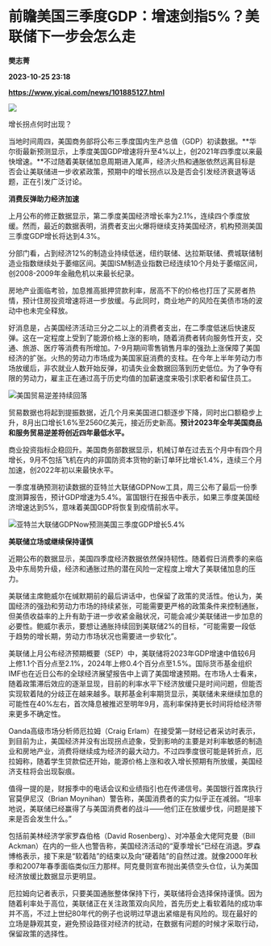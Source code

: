 # 前瞻美国三季度GDP：增速剑指5%？美联储下一步会怎么走
**樊志菁**

**2023-10-25 23:18**

**https://www.yicai.com/news/101885127.html**

![](https://imgcdn.yicai.com/uppics/images/iOS/yicai/20231026065652454-3866.jpg)

增长拐点何时出现？

当地时间周四，美国商务部将公布三季度国内生产总值（GDP）初读数据。**华尔街最新预测显示，上季度美国GDP增速将升至4%以上，创2021年四季度以来最快增速。**不过随着美联储加息周期进入尾声，经济火热和通胀依然远离目标是否会让美联储进一步收紧政策，预期中的增长拐点以及是否会引发经济衰退等话题，正在引发广泛讨论。

**消费反弹助力经济加速**

上月公布的修正数据显示，第二季度美国经济增长率为2.1%，连续四个季度放缓。然而，最近的数据表明，消费者支出火爆将继续支持美国经济，机构预测美国三季度GDP增长将达到4.3%。

分部门看，占到经济12%的制造业持续低迷，纽约联储、达拉斯联储、费城联储制造业指数继续处于萎缩区间。美国ISM制造业指数已经连续10个月处于萎缩区间，创2008-2009年金融危机以来最长纪录。

房地产业面临考验，加息推高抵押贷款利率，居高不下的价格也打压了买房者热情，预计住房投资增速将进一步放缓。与此同时，商业地产的风险在美债市场的波动中也未完全释放。

好消息是，占美国经济活动三分之二以上的消费者支出，在二季度低迷后快速反弹。这在一定程度上受到了能源价格上涨的影响，随着消费者转向服务性开支，交通、旅游、医疗等消费有所增加。7-9月期间零售销售月率的强劲上涨保障了美国经济的扩张。火热的劳动力市场成为美国家庭消费的支柱。在今年上半年劳动力市场放缓后，非农就业人数开始反弹，初请失业金数据回落到历史低位。为了争夺有限的劳动力，雇主正在通过高于历史均值的加薪速度来吸引求职者和留住员工。

![美国贸易逆差持续回落](https://imgcdn.yicai.com/uppics/images/2023/10/e09dc96fbdb9837f77cac3d3bba8c80e.jpg)

贸易数据也将起到提振数据，近几个月来美国进口额逐步下降，同时出口额稳步上升，8月出口增长1.6%至2560亿美元，接近历史新高。**预计2023年全年美国商品和服务贸易逆差将创近四年最低水平。**

商业投资指标企稳回升。美国商务部数据显示，机械订单在过去五个月中有四个月增长，9月不包括飞机在内的非国防资本货物的新订单环比增长1.4%，连续三个月加速，创2022年初以来最快水平。

一季度准确预测初读数据的亚特兰大联储GDPNow工具，周三公布了最后一份季度测算报告，预计GDP增速为5.4%。富国银行在报告中表示，如果三季度美国经济增速达到5%，意味着美国GDP将恢复到疫情前水平。

![亚特兰大联储GDPNow预测美国三季度GDP增长5.4%](https://imgcdn.yicai.com/uppics/images/2023/10/544465d4b5ff508a3d5c38db238e4a5d.jpg)

**美联储立场或继续保持谨慎**

近期公布的数据显示，美国四季度经济数据依然保持韧性。随着假日消费季的来临及中东局势升级，经济和通胀过热的潜在风险一定程度上增大了美联储加息的压力。

美联储主席鲍威尔在缄默期前的最后讲话中，也保留了政策的灵活性。他认为，美国经济的强劲和劳动力市场的持续紧张，可能需要更严格的政策条件来控制通胀，但美债收益率的上升有助于进一步收紧金融状况，可能会减少美联储进一步加息的必要性。鲍威尔表示，要想让通胀持续回到美联储2%的目标，“可能需要一段低于趋势的增长期，劳动力市场状况也需要进一步软化”。

美联储上月公布经济预期概要（SEP）中，美联储将2023年GDP增速中值较6月上修1.1个百分点至2.1%，2024年上修0.4个百分点至1.5%。国际货币基金组织IMF也在近日公布的全球经济展望报告中上调了美国增速预期。在市场人士看来，随着政策滞后效应的逐渐显现，目前的利率水平下经济放缓只是时间问题，但能否实现软着陆的分歧正在越来越多。联邦基金利率期货显示，美联储未来继续加息的可能性在40%左右，首次降息被推迟至明年9月，高利率保持更长时间将给经济带来更多不确定性。

Oanda高级市场分析师厄拉姆（Craig Erlam）在接受第一财经记者采访时表示，到目前为止，美国经济并没有出现拐点迹象，受到影响的主要是对利率敏感的制造业和房地产业，消费将继续成为经济的最大动力。不过四季度很可能是转折点，厄拉姆称，随着学生贷款偿还开始，能源价格上涨和收入增长预期有所放缓，美国经济支柱将会出现裂痕。

值得一提的是，财报季中的电话会议和业绩指引也在传递信号。美国银行首席执行官莫伊尼汉（Brian Moynihan）警告称，美国消费者的实力似乎正在减弱。“坦率地说，美联储已经赢得了与美国消费者的战斗——他们正在放缓步伐，问题是接下来是否会发生什么。”

包括前美林经济学家罗森伯格（David Rosenberg）、对冲基金大佬阿克曼（Bill Ackman）在内的一些人也警告称，美国经济活动的“夏季增长”已经在消退。罗森博格表示，接下来是“软着陆”的结束以及向“硬着陆”的自然过渡。就像2000年秋季和2007年春季面临类似压力那样。阿克曼则宣布抛出美债空头仓位，认为美国经济放缓比数据显示更明显。

厄拉姆向记者表示，只要美国通胀整体保持下行，美联储将会选择保持谨慎。因为随着利率处于高位，美联储正在关注政策双向风险，首先历史上看软着陆的成功率并不高，不过上世纪80年代的例子也说明过早退出紧缩是有风险的。现在最好的立场是静观其变，避免预设路径对经济的扰动，在数据有问题的时候才采取行动，保留政策的选择性。